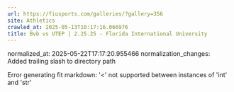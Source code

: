```yaml
---
url: https://fiusports.com/galleries/?gallery=356
site: Athletics
crawled_at: 2025-05-13T10:17:16.066976
title: Bvb vs UTEP | 2.25.25 - Florida International University
---
```

normalized_at: 2025-05-22T17:17:20.955466
normalization_changes: Added trailing slash to directory path

Error generating fit markdown: '<' not supported between instances of 'int' and 'str'